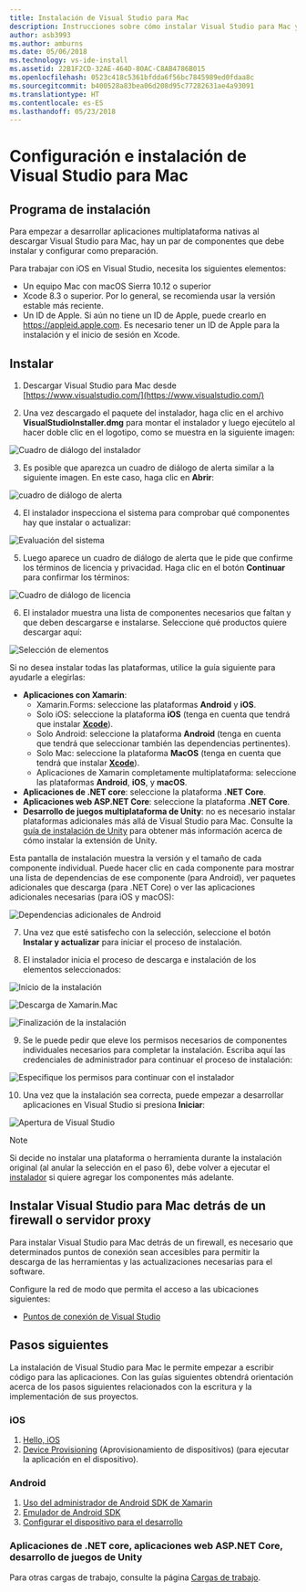 ```yaml
---
title: Instalación de Visual Studio para Mac
description: Instrucciones sobre cómo instalar Visual Studio para Mac y los componentes adicionales necesarios para el desarrollo multiplataforma.
author: asb3993
ms.author: amburns
ms.date: 05/06/2018
ms.technology: vs-ide-install
ms.assetid: 22B1F2CD-32AE-464D-80AC-C8AB4786B015
ms.openlocfilehash: 0523c418c5361bfdda6f56bc7845989ed0fdaa8c
ms.sourcegitcommit: b400528a83bea06d208d95c77282631ae4a93091
ms.translationtype: HT
ms.contentlocale: es-ES
ms.lasthandoff: 05/23/2018
---
```

# <a name="setup-and-install-visual-studio-for-mac"></a>Configuración e instalación de Visual Studio para Mac

## <a name="setup"></a>Programa de instalación

Para empezar a desarrollar aplicaciones multiplataforma nativas al descargar Visual Studio para Mac, hay un par de componentes que debe instalar y configurar como preparación.

Para trabajar con iOS en Visual Studio, necesita los siguientes elementos:

* Un equipo Mac con macOS Sierra 10.12 o superior
* Xcode 8.3 o superior. Por lo general, se recomienda usar la versión estable más reciente.
* Un ID de Apple. Si aún no tiene un ID de Apple, puede crearlo en https://appleid.apple.com. Es necesario tener un ID de Apple para la instalación y el inicio de sesión en Xcode.

## <a name="install"></a>Instalar

1. Descargar Visual Studio para Mac desde [https://www.visualstudio.com/](https://www.visualstudio.com/)

2. Una vez descargado el paquete del instalador, haga clic en el archivo **VisualStudioInstaller.dmg** para montar el instalador y luego ejecútelo al hacer doble clic en el logotipo, como se muestra en la siguiente imagen:

  ![Cuadro de diálogo del instalador](media/installer-image1.png)

3. Es posible que aparezca un cuadro de diálogo de alerta similar a la siguiente imagen. En este caso, haga clic en **Abrir**:

  ![cuadro de diálogo de alerta](media/installer-image2.png)

4. El instalador inspecciona el sistema para comprobar qué componentes hay que instalar o actualizar:

  ![Evaluación del sistema](media/installer-image3.png)

5. Luego aparece un cuadro de diálogo de alerta que le pide que confirme los términos de licencia y privacidad. Haga clic en el botón **Continuar** para confirmar los términos:

  ![Cuadro de diálogo de licencia](media/installer-image4.png)

6. El instalador muestra una lista de componentes necesarios que faltan y que deben descargarse e instalarse. Seleccione qué productos quiere descargar aquí:

  ![Selección de elementos](media/installer-image5.png)

  Si no desea instalar todas las plataformas, utilice la guía siguiente para ayudarle a elegirlas:

  * **Aplicaciones con Xamarin**:
      - Xamarin.Forms: seleccione las plataformas **Android** y **iOS**.
      - Solo iOS: seleccione la plataforma **iOS** (tenga en cuenta que tendrá que instalar [**Xcode**](https://developer.apple.com/xcode/)).
      - Solo Android: seleccione la plataforma **Android** (tenga en cuenta que tendrá que seleccionar también las dependencias pertinentes).
      - Solo Mac: seleccione la plataforma **MacOS** (tenga en cuenta que tendrá que instalar [**Xcode**](https://developer.apple.com/xcode/)).
      - Aplicaciones de Xamarin completamente multiplataforma: seleccione las plataformas **Android**, **iOS**, y **macOS**.
  * **Aplicaciones de .NET core**: seleccione la plataforma **.NET Core**.
  * **Aplicaciones web ASP.NET Core**: seleccione la plataforma **.NET Core**.
  * **Desarrollo de juegos multiplataforma de Unity**: no es necesario instalar plataformas adicionales más allá de Visual Studio para Mac. Consulte la [guía de instalación de Unity](setup-vsmac-tools-unity.md) para obtener más información acerca de cómo instalar la extensión de Unity.

  Esta pantalla de instalación muestra la versión y el tamaño de cada componente individual. Puede hacer clic en cada componente para mostrar una lista de dependencias de ese componente (para Android), ver paquetes adicionales que descarga (para .NET Core) o ver las aplicaciones adicionales necesarias (para iOS y macOS):

  ![Dependencias adicionales de Android](media/installer-image6.png)

7. Una vez que esté satisfecho con la selección, seleccione el botón **Instalar y actualizar** para iniciar el proceso de instalación.

8. El instalador inicia el proceso de descarga e instalación de los elementos seleccionados:

  ![Inicio de la instalación](media/installer-image7.png)

  ![Descarga de Xamarin.Mac](media/installer-image8.png)

  ![Finalización de la instalación](media/installer-image9.png)

9. Se le puede pedir que eleve los permisos necesarios de componentes individuales necesarios para completar la instalación. Escriba aquí las credenciales de administrador para continuar el proceso de instalación:

  ![Especifique los permisos para continuar con el instalador](media/installer-image10.png)

10. Una vez que la instalación sea correcta, puede empezar a desarrollar aplicaciones en Visual Studio si presiona **Iniciar**:

  ![Apertura de Visual Studio](media/installer-image11.png)

> [!NOTE]
Si decide no instalar una plataforma o herramienta durante la instalación original (al anular la selección en el paso 6), debe volver a ejecutar el [instalador](https://www.visualstudio.com/vs/) si quiere agregar los componentes más adelante.


## <a name="install-visual-studio-for-mac-behind-a-firewall-or-proxy-server"></a>Instalar Visual Studio para Mac detrás de un firewall o servidor proxy

Para instalar Visual Studio para Mac detrás de un firewall, es necesario que determinados puntos de conexión sean accesibles para permitir la descarga de las herramientas y las actualizaciones necesarias para el software.

Configure la red de modo que permita el acceso a las ubicaciones siguientes:

* [Puntos de conexión de Visual Studio](/visualstudio/install/install-visual-studio-behind-a-firewall-or-proxy-server)

## <a name="next-steps"></a>Pasos siguientes

La instalación de Visual Studio para Mac le permite empezar a escribir código para las aplicaciones. Con las guías siguientes obtendrá orientación acerca de los pasos siguientes relacionados con la escritura y la implementación de sus proyectos.

### <a name="ios"></a>iOS

1. [Hello, iOS](https://developer.xamarin.com/guides/ios/getting_started/hello,_iOS/)
2. [Device Provisioning](https://developer.xamarin.com/guides/ios/getting_started/installation/device_provisioning) (Aprovisionamiento de dispositivos) (para ejecutar la aplicación en el dispositivo).


### <a name="android"></a>Android

1. [Uso del administrador de Android SDK de Xamarin](https://developer.xamarin.com/guides/android/getting_started/installation/android-sdk/?ide=xs)
2. [Emulador de Android SDK](https://developer.xamarin.com/guides/android/getting_started/installation/android-emulator/)
4. [Configurar el dispositivo para el desarrollo](https://developer.xamarin.com/guides/android/getting_started/installation/set_up_device_for_development/)

### <a name="net-core-apps-aspnet-core-web-apps-unity-game-development"></a>Aplicaciones de .NET core, aplicaciones web ASP.NET Core, desarrollo de juegos de Unity

Para otras cargas de trabajo, consulte la página [Cargas de trabajo](workloads.md).
